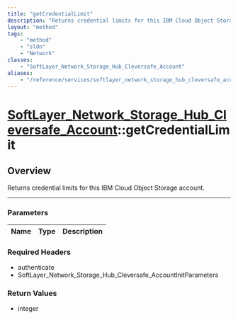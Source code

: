```yaml
---
title: "getCredentialLimit"
description: "Returns credential limits for this IBM Cloud Object Storage account."
layout: "method"
tags:
    - "method"
    - "sldn"
    - "Network"
classes:
    - "SoftLayer_Network_Storage_Hub_Cleversafe_Account"
aliases:
    - "/reference/services/softlayer_network_storage_hub_cleversafe_account/getCredentialLimit"
---
```

# [SoftLayer_Network_Storage_Hub_Cleversafe_Account](/reference/services/SoftLayer_Network_Storage_Hub_Cleversafe_Account)::getCredentialLimit




## Overview 
Returns credential limits for this IBM Cloud Object Storage account. 

-----

### Parameters 
|Name | Type | Description |
| --- | --- | --- |


### Required Headers
* authenticate
* SoftLayer_Network_Storage_Hub_Cleversafe_AccountInitParameters


### Return Values
* integer




